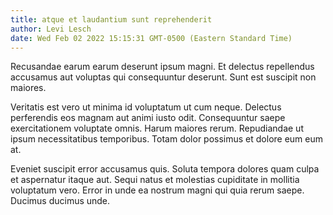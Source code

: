 ```yaml
---
title: atque et laudantium sunt reprehenderit
author: Levi Lesch
date: Wed Feb 02 2022 15:15:31 GMT-0500 (Eastern Standard Time)
---
```

Recusandae earum earum deserunt ipsum magni. Et delectus repellendus accusamus aut voluptas qui consequuntur deserunt. Sunt est suscipit non maiores.

 Veritatis est vero ut minima id voluptatum ut cum neque. Delectus perferendis eos magnam aut animi iusto odit. Consequuntur saepe exercitationem voluptate omnis. Harum maiores rerum. Repudiandae ut ipsum necessitatibus temporibus. Totam dolor possimus et dolore eum eum at.

 Eveniet suscipit error accusamus quis. Soluta tempora dolores quam culpa et aspernatur itaque aut. Sequi natus et molestias cupiditate in mollitia voluptatum vero. Error in unde ea nostrum magni qui quia rerum saepe. Ducimus ducimus unde.